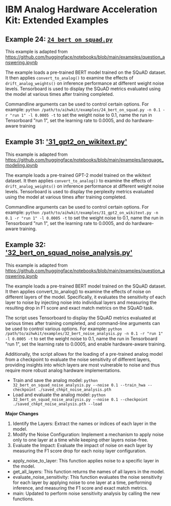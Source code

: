 # IBM Analog Hardware Acceleration Kit: Extended Examples 

## Example 24: [`24_bert_on_squad.py`]

This example is adapted from
https://github.com/huggingface/notebooks/blob/main/examples/question_answering.ipynb

The example loads a pre-trained BERT model trained on
the SQuAD dataset. It then applies `convert_to_analog()`
to examine the effects of `drift_analog_weights()` on inference performance at
different weight noise levels. Tensorboard is used to display the SQuAD
metrics evaluated using the model at various times after training completed.

Commandline arguments can be used to control certain options.
For example:
`python /path/to/aihwkit/examples/24_bert_on_squad.py -n 0.1 -r "run 1" -l 0.0005 -t`
to set the weight noise to 0.1, name the run in Tensorboard "run 1",
set the learning rate to 0.0005, and do hardware-aware training

## Example 31: ['31_gpt2_on_wikitext.py']
This example is adapted from
https://github.com/huggingface/notebooks/blob/main/examples/language_modeling.ipynb

The example loads a pre-trained GPT-2 model trained on
the wikitext dataset. It then applies `convert_to_analog()`
to examine the effects of `drift_analog_weights()` on inference performance at
different weight noise levels. Tensorboard is used to display the perplexity
metrics evaluated using the model at various times after training completed.

Commandline arguments can be used to control certain options. For example:
`python /path/to/aihwkit/examples/31_gpt2_on_wikitext.py -n 0.1 -r "run 1" -l 0.0005 -t`
to set the weight noise to 0.1, name the run in Tensorboard "run 1",
set the learning rate to 0.0005, and do hardware-aware training.

## Example 32: ['32_bert_on_squad_noise_analysis.py']
This example is adapted from
https://github.com/huggingface/notebooks/blob/main/examples/question_answering.ipynb

The example loads a pre-trained BERT model trained on
the SQuAD dataset. It then applies convert_to_analog()
to examine the effects of noise on different layers of the model. Specifically, it evaluates the sensitivity of each layer to noise by injecting noise into individual layers and measuring the resulting drop in F1 score and exact match metrics on the SQuAD task.

The script uses Tensorboard to display the SQuAD metrics evaluated at various times after training completed, and command-line arguments can be used to control various options. For example:
`python /path/to/aihwkit/examples/32_bert_noise_analysis.py -n 0.1 -r "run 1" -l 0.0005 -t`
to set the weight noise to 0.1, name the run in Tensorboard "run 1", set the learning rate to 0.0005, and enable hardware-aware training.

Additionally, the script allows for the loading of a pre-trained analog model from a checkpoint to evaluate the noise sensitivity of different layers, providing insights into which layers are most vulnerable to noise and thus require more robust analog hardware implementations.

- Train and save the analog model: `python 32_bert_on_squad_noise_analysis.py --noise 0.1 --train_hwa --checkpoint ./saved_chkpt_noise_analysis.pth`
- Load and evaluate the analog model: `python 32_bert_on_squad_noise_analysis.py --noise 0.1 --checkpoint ./saved_chkpt_noise_analysis.pth --load`

<b>Major Changes</b>
1. Identify the Layers: Extract the names or indices of each layer in the model.
2. Modify the Noise Configuration: Implement a mechanism to apply noise only to one layer at a time while keeping other layers noise-free.
3. Evaluate the Impact: Evaluate the impact of noise on each layer by measuring the F1 score drop for each noisy layer configuration.
   
- apply_noise_to_layer: This function applies noise to a specific layer in the model.
- get_all_layers: This function returns the names of all layers in the model.
- evaluate_noise_sensitivity: This function evaluates the noise sensitivity for each layer by applying noise to one layer at a time, performing inference, and measuring the F1 score and exact match metrics.
- main: Updated to perform noise sensitivity analysis by calling the new functions.

[`01_simple_layer.py`]: 01_simple_layer.py
[`02_multiple_layer.py`]: 02_multiple_layer.py
[`03_minst_training.py`]: 03_minst_training.py
[`04_lenet5_training.py`]: 04_lenet5_training.py
[`05_simple_layer_hardware_aware.py`]: 05_simple_layer_hardware_aware.py
[`06_lenet5_hardware_aware.py`]: 06_lenet5_hardware_aware.py
[`07_simple_layer_with_other_devices.py`]: 07_simple_layer_with_other_devices.py
[`08_simple_layer_with_tiki_taka.py`]: 08_simple_layer_with_tiki_taka.py
[`09_simple_layer_deterministic_pulses.py`]: 09_simple_layer_deterministic_pulses.py
[`10_plot_presets.py`]: 10_plot_presets.py
[`11_vgg8_training.py`]: 11_vgg8_training.py
[`12_simple_layer_with_mixed_precision.py`]: 12_simple_layer_with_mixed_precision.py
[`13_experiment_3fc.py`]: 13_experiment_3fc.py
[`14_experiment_custom_scheduler.py`]: 14_experiment_custom_scheduler.py
[`15_simple_lstm.py`]: 15_simple_lstm.py
[`16_mnist_gan.py`]: 16_mnist_gan.py
[`17_resnet34_digital_to_analog.py`]: 17_resnet34_imagenet_conversion_to_analog.py
[`18_cifar10_on_resnet.py`]: 18_cifar10_on_resnet.py
[`19_analog_summary_lenet.py`]: 19_analog_summary_lenet.py
[`20_mnist_ddp.py`]: 20_mnist_ddp.py
[`21_fit_device_data.py`]: 21_fit_device_data.py
[`22_war_and_peace_lstm.py`]: 22_war_and_peace_lstm.py
[`23_using_analog_tile_as_matrix.py`]: 23_using_analog_tile_as_matrix.py
[`24_bert_on_squad.py`]: 24_bert_on_squad.py
[`25_torch_tile_lenet5_hardware_aware.py`]: 25_torch_tile_lenet5_hardware_aware.py
[`26_correlation_detection.py`]: 26_correlation_detection.py
[`27_input_range_calibration`]: 27_input_range_calibration.py
[`28_advanced_irdrop.py`]: 28_advanced_irdrop.py
[`29_linalg_krylov.py`]: 29_linalg_krylov.py
[`30_external_hardware_aware_model.py`]: 30_external_hardware_aware_model.py
['31_gpt2_on_wikitext.py']: 31_gpt2_on_wikitext.py
['32_bert_on_squad_noise_analysis.py']: 32_bert_on_squad_noise_analysis.py
